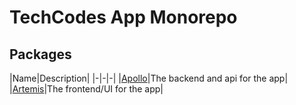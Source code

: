 # TechCodes App Monorepo

## Packages
|Name|Description|
|-|-|-|
|[Apollo](https://github.com/CodeBTHS/app/tree/main/packages/apollo)|The backend and api for the app|
|[Artemis](https://github.com/CodeBTHS/app/tree/main/packages/artemis)|The frontend/UI for the app|
